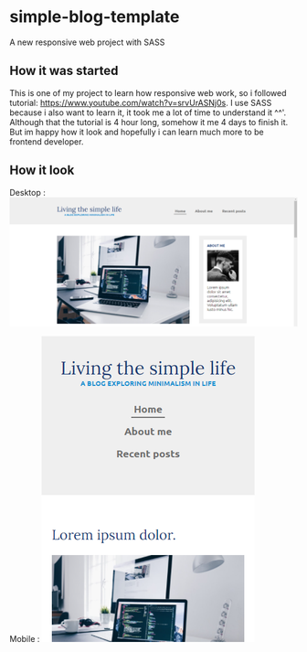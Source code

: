 # simple-blog-template

A new responsive web project with SASS

## How it was started

This is one of my project to learn how responsive web work, so i followed tutorial: https://www.youtube.com/watch?v=srvUrASNj0s. I use SASS because i also want to learn it, it took me a lot of time to understand it ^^'. Although that the tutorial is 4 hour long, somehow it me 4 days to finish it. But im happy how it look and hopefully i can learn much more to be frontend developer. 

## How it look

Desktop :
![Result For Desktop](https://raw.githubusercontent.com/Reyshal/simple-blog-template/master/images/result-desktop.png)

Mobile :
![Result For Desktop](https://raw.githubusercontent.com/Reyshal/simple-blog-template/master/images/result-mobile.png)